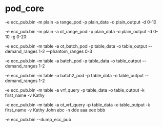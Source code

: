 # pod_core

-e ecc_pub.bin -m plain -a range_pod -p plain_data -o plain_output -d 0-10

-e ecc_pub.bin -m plain -a ot_range_pod -p plain_data -o plain_output -d 0-10 -g 0-20

-e ecc_pub.bin -m table -a ot_batch_pod -p table_data -o table_output --demand_ranges 1-2 --phantom_ranges 0-3

-e ecc_pub.bin -m table -a batch_pod -p table_data -o table_output --demand_ranges 1-2

-e ecc_pub.bin -m table -a batch2_pod -p table_data -o table_output --demand_ranges 1-2

-e ecc_pub.bin -m table -a vrf_query -p table_data -o table_output -k first_name -v Kathy

-e ecc_pub.bin -m table -a ot_vrf_query -p table_data -o table_output -k first_name -v Kathy John abc -n dde aaa eee bbb

-e ecc_pub.bin --dump_ecc_pub